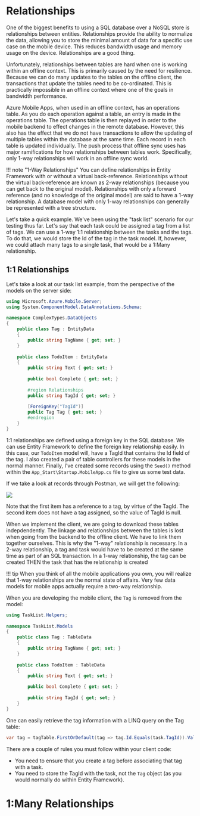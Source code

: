 # Relationships

One of the biggest benefits to using a SQL database over a NoSQL store is relationships between entities.  Relationships
provide the ability to normalize the data, allowing you to store the minimal amount of data for a specific use case on
the mobile device.  This reduces bandwidth usage and memory usage on the device.  Relationships are a good thing.

Unfortunately, relationships between tables are hard when one is working within an offline context.  This is primarily
caused by the need for resilience.  Because we can do many updates to the tables on the offline client, the transactions
that update the tables need to be co-ordinated.  This is practically impossible in an offline context where one of the
goals in bandwidth performance.

Azure Mobile Apps, when used in an offline context, has an operations table.  As you do each operation against a table,
an entry is made in the operations table.  The operations table is then replayed in order to the mobile backend to
effect changes in the remote database.  However, this also has the effect that we do not have transactions to allow the
updating of multiple tables within the database at the same time.  Each record in each table is updated individually.
The push process that offline sync uses has major ramifications for how relationships between tables work.  Specifically,
only 1-way relationships will work in an offline sync world.

!!! note "1-Way Relationships"
    You can define relationships in Entity Framework with or without a virtual back-reference.  Relationships 
    without the virtual back-reference are known as 2-way relationships (because you can get back to the original 
    model).  Relationships with only a forward reference (and no knowledge of the original model) are said to have 
    a 1-way relationship.  A database model with only 1-way relationships can generally be represented with a tree 
    structure.

Let's take a quick example.  We've been using the "task list" scenario for our testing thus far.  Let's say that each
task could be assigned a tag from a list of tags.   We can use a 1-way 1:1 relationship between the tasks and the tags.
To do that, we would store the Id of the tag in the task model.  If, however, we could attach many tags to a single
task, that would be a 1:Many relationship.

## 1:1 Relationships

Let's take a look at our task list example, from the perspective of the models on the server side:

```csharp
using Microsoft.Azure.Mobile.Server;
using System.ComponentModel.DataAnnotations.Schema;
 
namespace ComplexTypes.DataObjects
{
    public class Tag : EntityData
    {
        public string TagName { get; set; }
    }
 
    public class TodoItem : EntityData
    {
        public string Text { get; set; }
 
        public bool Complete { get; set; }
 
        #region Relationships
        public string TagId { get; set; }
 
        [ForeignKey("TagId")]
        public Tag Tag { get; set; }
        #endregion
    }
}
```

1:1 relationships are defined using a foreign key in the SQL database.  We can use Entity Framework to define the foreign
key relationship easily.  In this case, our `TodoItem` model will, have a TagId that contains the Id field of the tag.  I
also created a pair of table controllers for these models in the normal manner.  Finally, I've created some records using
the `Seed()` method within the `App_Start\Startup.MobileApp.cs` file to give us some test data.

If we take a look at records through Postman, we will get the following:

![][relationships-1]

Note that the first item has a reference to a tag, by virtue of the TagId.  The second item does not have a tag assigned,
so the value of TagId is null.

When we implement the client, we are going to download these tables indepdendently.  The linkage and relationships between
the tables is lost when going from the backend to the offline client.  We have to link them together ourselves.  This is
why the "1-way" relationship is necessary.  In a 2-way relationship, a tag and task would have to be created at the same
time as part of an SQL transaction.  In a 1-way relationship, the tag can be created THEN the task that has the relationship
is created

!!! tip
    When you think of all the mobile applications you own, you will realize that 1-way relationships are the normal state of
    affairs.  Very few data models for mobile apps actually require a two-way relationship.

When you are developing the mobile client, the `Tag` is removed from the model:

```csharp
using TaskList.Helpers;
 
namespace TaskList.Models
{
    public class Tag : TableData
    {
        public string TagName { get; set; }
    }
 
    public class TodoItem : TableData
    {
        public string Text { get; set; }

        public bool Complete { get; set; }
 
        public string TagId { get; set; }
    }
}
```

One can easily retrieve the tag information with a LINQ query on the Tag table:

```csharp
var tag = tagTable.FirstOrDefault(tag => tag.Id.Equals(task.TagId)).Value;
```

There are a couple of rules you must follow within your client code:

* You need to ensure that you create a tag before associating that tag with a task.
* You need to store the TagId with the task, not the `Tag` object (as you would normally do within Entity Framework).

# 1:Many Relationships

<!-- Images -->
[relationships-1]: img/relationships-1.PNG
